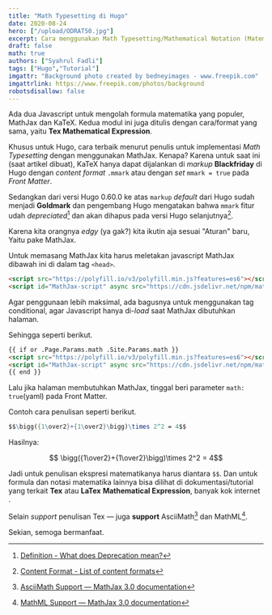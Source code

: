 ```yaml
---
title: "Math Typesetting di Hugo"
date: 2020-08-24
hero: ["/upload/ODRAT50.jpg"]
excerpt: Cara menggunakan Math Typesetting/Mathematical Notation (Matematika Notasi) di Hugo.
draft: false
math: true
authors: ["Syahrul Fadli"]
tags: ["Hugo","Tutorial"]
imgattr: "Background photo created by bedneyimages - www.freepik.com"
imgattrlink: https://www.freepik.com/photos/background
robotsdisallow: false
---
```


Ada dua Javascript untuk mengolah formula matematika yang populer, MathJax dan KaTeX. Kedua modul ini juga ditulis dengan cara/format yang sama, yaitu **Tex Mathematical Expression**.

Khusus untuk Hugo, cara terbaik menurut penulis untuk implementasi *Math Typesetting* dengan menggunakan MathJax. Kenapa? Karena untuk saat ini (saat artikel dibuat), KaTeX hanya dapat dijalankan di *markup* **Blackfriday** di Hugo dengan *content format* `.mmark` atau dengan *set* `mmark = true` pada *Front Matter*.

Sedangkan dari versi Hugo 0.60.0 ke atas `markup` *default* dari Hugo sudah menjadi **Goldmark** dan pengembang Hugo mengatakan bahwa `mmark`  fitur udah *depreciated*[^1] dan akan dihapus pada versi Hugo selanjutnya[^2].

[^1]:[Definition - What does Deprecation mean?](https://www.techopedia.com/definition/28957/deprecation)

[^2]: [Content Format - List of content formats](https://gohugo.io/content-management/formats/)

Karena kita orangnya *edgy* (ya gak?) kita ikutin aja sesuai "Aturan" baru, Yaitu pake MathJax. 

Untuk memasang MathJax kita harus meletakan javascript MathJax dibawah ini di dalam tag `<head>`.

```html
<script src="https://polyfill.io/v3/polyfill.min.js?features=es6"></script>
<script id="MathJax-script" async src="https://cdn.jsdelivr.net/npm/mathjax@3/es5/tex-mml-chtml.js"></script>
```

Agar penggunaan  lebih maksimal, ada bagusnya untuk menggunakan tag conditional, agar Javascript hanya di-*load* saat MathJax dibutuhkan halaman.

Sehingga seperti berikut.

```html
{{ if or .Page.Params.math .Site.Params.math }}
<script src="https://polyfill.io/v3/polyfill.min.js?features=es6"></script>
<script id="MathJax-script" async src="https://cdn.jsdelivr.net/npm/mathjax@3/es5/tex-mml-chtml.js"></script>
{{ end }}
```

Lalu jika halaman membutuhkan MathJax, tinggal beri parameter `math: true`(yaml) pada Front Matter.

Contoh cara penulisan seperti berikut.

```mathematica
$$\bigg({1\over2}+{1\over2}\bigg)\times 2^2 = 4$$
```

Hasilnya:

$$ \bigg({1\over2}+{1\over2}\bigg)\times 2^2 = 4$$ 

Jadi untuk penulisan ekspresi matematikanya harus diantara `$$`. Dan untuk formula dan notasi matematika lainnya bisa dilihat di dokumentasi/tutorial yang terkait **Tex** atau **LaTex** **Mathematical Expression**, banyak kok internet .

Selain *support* penulisan Tex &mdash; juga **support** AsciiMath[^3] dan MathML[^4].

[^3]: [AsciiMath Support — MathJax 3.0 documentation](http://docs.mathjax.org/en/latest/input/asciimath.html#asciimath-support)

[^4]: [MathML Support — MathJax 3.0 documentation](http://docs.mathjax.org/en/latest/input/mathml.html)

Sekian, semoga bermanfaat.

